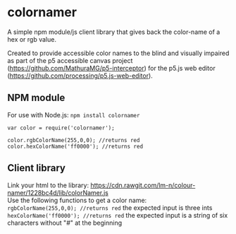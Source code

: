 # colornamer
A simple npm module/js client library that gives back the color-name of a hex or rgb value. 

Created to provide accessible color names to the blind and visually impaired as part of the p5 accessible canvas project (https://github.com/MathuraMG/p5-interceptor) for the p5.js web editor (https://github.com/processing/p5.js-web-editor).

## NPM module
For use with Node.js: `npm install colornamer`

	var color = require('colornamer');
	
	color.rgbColorName(255,0,0); //returns red
	color.hexColorName('ff0000'); //returns red



## Client library

  Link your html to the library: https://cdn.rawgit.com/lm-n/colour-namer/1228bc4d/lib/colorNamer.js
  <br>
  Use the following functions to get a color name:
  <br>
  `rgbColorName(255,0,0); //returns red`
  the expected input is three ints
  <br>
  `hexColorName('ff0000'); //returns red`
  the expected input is a string of six characters without "#" at the beginning
